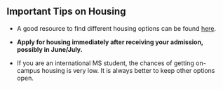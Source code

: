 ## Important Tips on Housing

* A good resource to find different housing options can be found [here](https://www.google.com/maps/d/edit?mid=1cRB1HEsf96FJ0g6CChpzaWHOyr8&msa=0&ll=33.978601904014226%2C-117.32304100000002&spn=0.022028%2C0.045447&z=9).

* **Apply for housing immediately after receiving your admission, possibly in June/July.**

* If you are an international MS student, the chances of getting on-campus housing is very low. It is always better to keep other options open.

